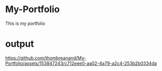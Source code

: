 # My-Portfolio
This is my portfolio
# output



https://github.com/thombreanand/My-Portfolio/assets/153847243/c712eee0-aa02-4a79-a2c4-253b2b0334da

